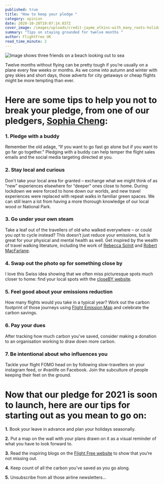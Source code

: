 ```yaml
---
published: true
title: "How to keep your pledge "
category: opinion
date: 2020-10-28T19:07:14.037Z
cover_image: /images/uploads/credit-jayme_elkins-with_many_roots-holiday_in_scotland.jpg
summary: "Tips on staying grounded for twelve months "
author: FlightFree UK
read_time_minute: 2
---
```

![Image shows three friends on a beach looking out to sea](/images/uploads/credit-jayme_elkins-with_many_roots-holiday_in_scotland.jpg "Scotland holiday. Image credit: Jayme Elkins-With Many Roots")

Twelve months without flying can be pretty tough if you’re usually on a plane every few weeks or months. As we come into autumn and winter with grey skies and short days, those adverts for city getaways or cheap flights might be more tempting than ever. 

# Here are some tips to help you not to break your pledge, from one of our pledgers, [Sophia Cheng](http://www.withmanyroots.com):

### 1. Pledge with a buddy

Remember the old adage, “If you want to go fast go alone but if you want to go far go together.” Pledging with a buddy can help temper the flight sales emails and the social media targeting directed at you.

### 2. Stay local and curious

Don't take your local area for granted – exchange what we might think of as “new” experiences elsewhere for “deeper” ones close to home.  During lockdown we were forced to hone down our worlds, and new travel experiences were replaced with repeat walks in familiar green spaces. We can still learn a lot from having a more thorough knowledge of our local wood or National Park.

### 3. Go under your own steam

Take a leaf out of the travellers of old who walked everywhere – or could you opt to cycle instead? This doesn’t just reduce your emissions, but is great for your physical and mental health as well. Get inspired by the wealth of travel walking literature, including the work of [Rebecca Solnit](http://rebeccasolnit.net/books/) and [Robert MacFarlane](https://www.penguin.co.uk/authors/32424/robert-macfarlane.html). 

### 4. Swap out the photo op for something close by

I love this Swiss idea showing that we often miss picturesque spots much closer to home: find your local spots with the [closeBY website](https://closeby.ch/). 

### 5. Feel good about your emissions reduction

How many flights would you take in a typical year? Work out the carbon footprint of those journeys using [Flight Emission Map](https://flightemissionmap.org/) and celebrate the carbon savings.

### 6. Pay your dues

After tracking how much carbon you've saved, consider making a donation to an organisation working to draw down more carbon. 

### 7. Be intentional about who influences you

Tackle your flight FOMO head on by following slow-travellers on your instagram feed, or #vanlife on Facebook. Join the subculture of people keeping their feet on the ground.

# Now that our pledge for 2021 is soon to launch, here are our tips for starting out as you mean to go on:

**1.** Book your leave in advance and plan your holidays seasonally. 

**2.** Put a map on the wall with your plans drawn on it as a visual reminder of what you have to look forward to. 

**3.** Read the inspiring blogs on the [Flight Free website](https://flightfree.co.uk/be_inspired/) to show that you’re not missing out.

**4.** Keep count of all the carbon you’ve saved as you go along.

**5.** Unsubscribe from all those airline newsletters...